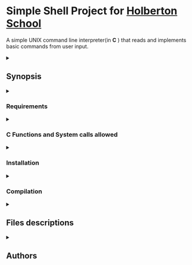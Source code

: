# Simple Shell Project for <a href="https://www.holbertonschool.com/">Holberton School</a>
A simple UNIX command line interpreter(in **C** ) that reads and implements basic commands from user input.

<details>
    <summary><h2>Synopsis</h2></summary>
    The HSH simple_shell is a program that reads commands provided by a user through Standard Input Stream and attempts to execute them by means of low level system procedures. This is by using built in functions, or searching for executable programs in the operating system.

    The shell has two operating modes:

    **Interactive** and **Non-interactive**.
    In **Interactive mode**, the shell will display a prompt ($) indicating that the user can write and execute a command. After the command is run, the prompt will appear again a wait for a new command. This can go indefinitely as long as the user does not exit the shell.

    In **Non-interactive mode**, the shell will need to be run with a command input piped into its execution so that the command is run as soon as the Shell starts. In this mode no prompt will appear, and no further input will be expected from the user.

    In both modes, commands can be written with their absolute path or simply their executable name if they exist in one of the folders defined by the environmental variable PATH or as built in functions of the Shell.

</details>

<details>
    <summary><h3>Requirements</h3></summary>
     *Allowed editors: vi, vim, emac* s.
     
     *  You are not allowed to use global*  variables.
     
     *  No more than 5 functions per file* .
     
     *  it is not necessary to upload the test network to * your repository.
     
     *  The prototypes of all your functions should be included in your header file called main.h.
     
     *  Note that we will not provide the putchar function for this project.
</details>

<details>
    <summary><h3>C Functions and System calls allowed</h3></summary>
all functions from strings.h
access (man 2 access)
chdir (man 2 chdir)
close (man 2 close)
closedir (man 3 closedir)
execve (man 2 execve)
exit (man 3 exit)
_exit (man 2 _exit)
fflush (man 3 fflush)
fork (man 2 fork)
free (man 3 free)
getcwd (man 3 getcwd)
getline (man 3 getline)
getpid (man 2 getpid)
isatty (man 3 isatty)
kill (man 2 kill)
malloc (man 3 malloc)
open (man 2 open)
opendir (man 3 opendir)
perror (man 3 perror)
printf (man 3 printf)
fprintf (man 3 fprintf)
vfprintf (man 3 vfprintf)
sprintf (man 3 sprintf)
putchar (man 3 putchar)
read (man 2 read)
readdir (man 3 readdir)
signal (man 2 signal)
stat (__xstat) (man 2 stat)
lstat (__lxstat) (man 2 lstat)
fstat (__fxstat) (man 2 fstat)
strtok (man 3 strtok)
wait (man 2 wait)
waitpid (man 2 waitpid)
wait3 (man 2 wait3)
wait4 (man 2 wait4)
write (man 2 write)
</details>

<details>
    <summary><h3>Installation</h3></summary>
All files compiled on Ubuntu 20.04

**Clone repo**:
`$ git clone https://github.com/solp22/holbertonschool-simple_shell.git`
</details>
<details>
    <summary><h3>Compilation</h3></summary>

    In order to test the HSH simple shell, you will need to open a terminal in a Linux distribution and go to the folder you just cloned from GitHub. In there, you will need to compile the program, which was tested in GNU GCC 5.5.0 with different error flags such as:

> **-Wall:**  Enables all the warnings about constructions.
> 
> **-Wextra :**  Enables some extra warning flags that are not enabled by  **-Wall**.
> 
> **-Werror:**  Make all warnings into hard errors.
> 
> **-pedantic:**  Issue all the mandatory diagnostics listed in the C standard.

The compilation code goes as follows:

    test@ubuntu:~/simple_shell$ gcc -Wall -Werror -Wextra -pedantic *.c -o hsh

By default, the name of the executable will be **hsh**, but you can change it if you desire to do so.

**Execution:**

Once the program is compiled you will need to execute the shell with the following code:

Interactive mode: 

    test@ubuntu:~/simple_shell$ ./hsh

Non-interactive mode:

    test@ubuntu:~/simple_shell$ echo "command" | ./hsh
</details>

<details>
    <summary><h2>Files descriptions</h2></summary>

</details>

<details>
    <summary><h2>Authors</h2></summary>
Sol Puente <a href='https://github.com/solp22'> Sol Puente Github</a>

Marcos Perdomo <a href='https://github.com/MarcosPerdomoVaz'> Marcos Perdomo Github</a>

Mariana Echeto <a href="">Maria Echeto Github</a>
</details>
